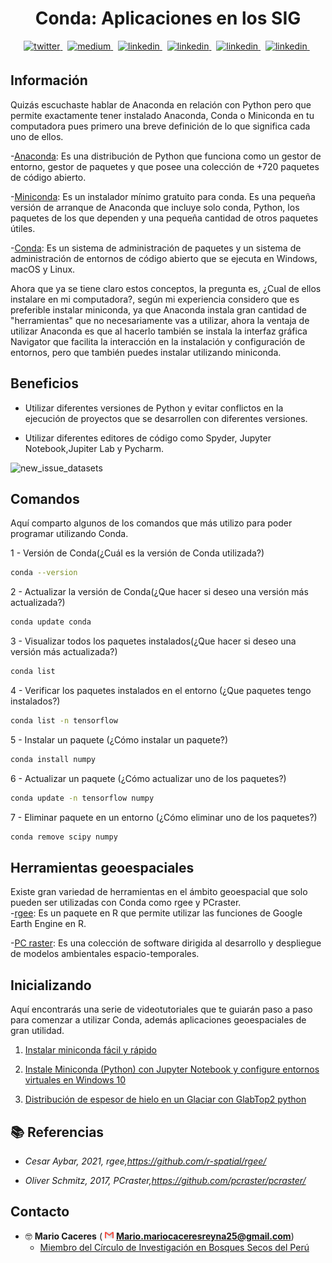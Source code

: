 <h1 align="center"><strong>Conda: Aplicaciones en los SIG</strong></h1>

<table align="center">
 <p align="center">
<a href="https://twitter.com/Mario251997" target="_blank">
<img src=https://img.shields.io/badge/twitter-%2300acee.svg?&style=for-the-badge&logo=twitter&logoColor=white alt=twitter style="margin-bottom: 5px;" />
</a> &nbsp;

<a href="https://www.facebook.com/mariocaceres25" target="_blank">
<img src=https://img.shields.io/badge/Facebook-1877F2?style=for-the-badge&logo=facebook&logoColor=white alt=medium style="margin-bottom: 5px;" />
</a> &nbsp;

<a href="https://www.linkedin.com/in/mariocaceres25/" target="_blank">
<img src=https://img.shields.io/badge/linkedin-%231E77B5.svg?&style=for-the-badge&logo=linkedin&logoColor=white alt=linkedin style="margin-bottom: 5px;" />
</a> &nbsp;

<a href="mailto:mariocaceresreyna25@gmail.com" target="_blank">
<img src=https://img.shields.io/badge/Gmail-D14836?style=for-the-badge&logo=gmail&logoColor=white   alt=linkedin style="margin-bottom: 5px;" />
</a> &nbsp;  

<a href="https://github.com/mario199745/An-lise-de-Dados-em-Linguagem-R/stargazers" target="_blank">
<img src=https://img.shields.io/github/stars/ambarja/WebMapping-Taller?style=for-the-badge   alt=linkedin style="margin-bottom: 5px;" />
</a> &nbsp;  

<a href="https://github.com/mario199745/An-lise-de-Dados-em-Linguagem-R/fork?" target="_blank">
<img src=https://img.shields.io/github/forks/ambarja/WebMapping-Taller?style=for-the-badge   alt=linkedin style="margin-bottom: 5px;" />
</a> &nbsp; 



 ## **Información**
  Quizás escuchaste hablar de Anaconda en relación con Python pero que permite exactamente tener instalado Anaconda, Conda o Miniconda en tu computadora 
  pues primero una breve definición de lo que significa cada uno de ellos. 

  -<a href="https://www.anaconda.com/products/distribution">Anaconda</a>: Es una distribución de Python que funciona como un gestor de entorno, gestor de paquetes y que posee una colección de +720 paquetes de código abierto.

  -<a href="https://docs.conda.io/en/latest/miniconda.html">Miniconda</a>: Es un instalador mínimo gratuito para conda. Es una pequeña versión de arranque de Anaconda que incluye solo conda, Python, los paquetes de los que dependen y una pequeña cantidad de otros paquetes útiles.

  -<a href="https://docs.conda.io/projects/conda/en/latest/">Conda</a>: Es un sistema de administración de paquetes y un sistema de administración de entornos de código abierto que se ejecuta en Windows, macOS y Linux.

  Ahora que ya se tiene claro estos conceptos, la pregunta es, ¿Cual de ellos instalare en mi computadora?, según mi experiencia considero que es preferible 
  instalar miniconda, ya que Anaconda instala gran cantidad de "herramientas" que no necesariamente vas a utilizar, ahora la ventaja de utilizar 
  Anaconda es que al hacerlo también se instala la interfaz gráfica Navigator que facilita la interacción en la instalación y configuración de entornos, pero 
  que también puedes instalar utilizando miniconda. 

## **Beneficios**
 - Utilizar diferentes versiones de Python y evitar conflictos en la ejecución  de proyectos que se desarrollen con diferentes versiones. 

 - Utilizar diferentes editores de código como Spyder, Jupyter Notebook,Jupiter Lab y Pycharm.  

![new_issue_datasets](https://user-images.githubusercontent.com/55163339/166525194-86233cbc-1175-4d7c-9c55-c4b0807aab4c.png)


## **Comandos**

 Aquí comparto algunos de los comandos que más utilizo para poder programar utilizando Conda.

1 - Versión de Conda(¿Cuál es la versión de Conda utilizada?)
```bash
conda --version
```
2 - Actualizar la versión de Conda(¿Que hacer si deseo una versión más actualizada?)
```bash
conda update conda
```
3 - Visualizar todos los paquetes instalados(¿Que hacer si deseo una versión más actualizada?)
```bash
conda list
```
4 - Verificar los paquetes instalados en el entorno (¿Que paquetes tengo instalados?)
```bash
conda list -n tensorflow
```
5 - Instalar un paquete (¿Cómo instalar un paquete?)
```bash
conda install numpy
```
6 - Actualizar un paquete (¿Cómo actualizar uno de los paquetes?)
```bash
conda update -n tensorflow numpy
```
7 - Eliminar paquete en un entorno (¿Cómo eliminar uno de los paquetes?)
```bash
conda remove scipy numpy
```
 ## **Herramientas geoespaciales**

  Existe gran variedad de herramientas en el ámbito geoespacial que solo pueden ser utilizadas con Conda como rgee y PCraster.  
  -<a href="https://www.youtube.com/watch?v=SHXuIpjU3YE&ab_channel=ISPRSSC">rgee</a>: Es un paquete en R que permite utilizar las funciones de Google Earth Engine en R. 

  -<a href="https://www.youtube.com/watch?v=IMwn53z9uWQ&list=PLeuKJkIxCDj0INszvbLWZziYIT3nCsFeo&index=11&ab_channel=HansvanderKwast">PC raster</a>: Es una colección de software dirigida al desarrollo y despliegue de modelos ambientales espacio-temporales. 

 ## **Inicializando**

  Aquí encontrarás una serie de videotutoriales que te guiarán paso a paso para comenzar a utilizar Conda, además aplicaciones geoespaciales de gran utilidad. 

  1. <a href="https://www.youtube.com/watch?v=LA2198lSnCY&ab_channel=BIOPARSEC">Instalar miniconda fácil y rápido</a>

  2. <a href="https://www.youtube.com/watch?v=XCvgyvBFjyM&ab_channel=CodingIsFun">Instale Miniconda (Python) con Jupyter Notebook y configure entornos virtuales en Windows 10</a>

  3. <a href="https://www.youtube.com/watch?v=14rqwp7ZqwQ&ab_channel=PercyESCOBARSOTO">Distribución de espesor de hielo en un Glaciar con GlabTop2 python</a>

## 📚 **Referencias**

- _Cesar Aybar, 2021, rgee,<https://github.com/r-spatial/rgee/>_

- _Oliver Schmitz, 2017, PCraster,<https://github.com/pcraster/pcraster/>_  


## **Contacto**

* 🤓 **Mario Caceres** ( <img src="https://raw.githubusercontent.com/ambarja/Buenas-practicas-con-QGIS/main/img/email.png" height=14> <b>Mario.mariocaceresreyna25@gmail.com</b>)
  - [Miembro del Círculo de Investigación en Bosques Secos del Perú](https://www.facebook.com/CIBOSEC)






